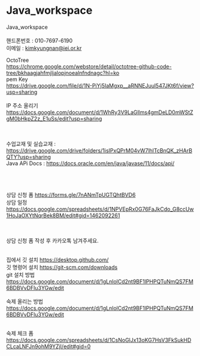 # Java_workspace

Java_workspace
<br/><br/>
핸드폰번호 : 010-7697-6190<br/>
이메일 : kimkyungnan@iei.or.kr<br/>

OctoTree<br/>
https://chrome.google.com/webstore/detail/octotree-github-code-tree/bkhaagjahfmjljalopjnoealnfndnagc?hl=ko<br/>
pem Key<br/>
https://drive.google.com/file/d/1N-PiYj5IaMgxp__aRNNEJuul547JKt6f/view?usp=sharing<br/><br/>
IP 주소 올리기<br/>
https://docs.google.com/document/d/1WhRy3V9LaGllms4gmDeLD0mWStZgM0bHkpZ2z_E1uSs/edit?usp=sharing<br/>


<br/><br/>
수업교재 및 실습교재 : https://drive.google.com/drive/folders/1isIPxQPrM04vW7lhlTcBnQK_zHArBQTY?usp=sharing<br/>
Java APi Docs : https://docs.oracle.com/en/java/javase/11/docs/api/<br/>
<br/><br/><br/>

상담 신청 폼 https://forms.gle/7nANmTpUGTQhtBVD6<br/>
상담 일정 https://docs.google.com/spreadsheets/d/1NPVEpRx0G76FaJkCdo_G8ccUw1HoJaOXYtNqrBek8BM/edit#gid=1462092261<br/>

<br/><br/>
상담 신청 폼 작성 후 카카오톡 남겨주세요.
<br/><br/>

집에서 깃 설치 https://desktop.github.com/ <br/>
깃 명령어 설치 https://git-scm.com/downloads <br/>
git 설치 방법 https://docs.google.com/document/d/1gLnlolCd2nt9BF1lPHPQTuNmQS7FM6BDBVvDFlu3YGw/edit
<br/><br/>
숙제 올리는 방법 https://docs.google.com/document/d/1gLnlolCd2nt9BF1lPHPQTuNmQS7FM6BDBVvDFlu3YGw/edit
<br/><br/>

숙제 체크 폼 https://docs.google.com/spreadsheets/d/1CsNoGlJx13oKG7HsV3FkSukHDCLcaLNFJn9ohM9YZjI/edit#gid=0
<br/><br/>
